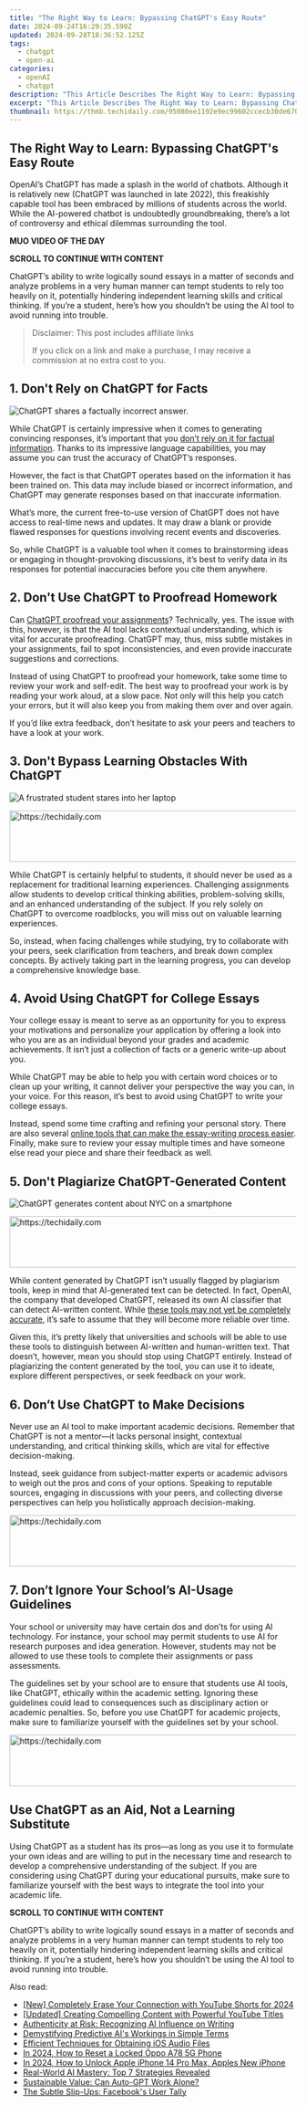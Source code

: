 ```yaml
---
title: "The Right Way to Learn: Bypassing ChatGPT's Easy Route"
date: 2024-09-24T16:29:35.590Z
updated: 2024-09-28T18:36:52.125Z
tags:
  - chatgpt
  - open-ai
categories:
  - openAI
  - chatgpt
description: "This Article Describes The Right Way to Learn: Bypassing ChatGPT's Easy Route"
excerpt: "This Article Describes The Right Way to Learn: Bypassing ChatGPT's Easy Route"
thumbnail: https://thmb.techidaily.com/95080ee1192e9ec99602ccecb30de670936b2e86c3bafe48586480f26bd563d2.jpg
---
```


## The Right Way to Learn: Bypassing ChatGPT's Easy Route

 OpenAI’s ChatGPT has made a splash in the world of chatbots. Although it is relatively new (ChatGPT was launched in late 2022), this freakishly capable tool has been embraced by millions of students across the world. While the AI-powered chatbot is undoubtedly groundbreaking, there’s a lot of controversy and ethical dilemmas surrounding the tool.

**MUO VIDEO OF THE DAY**

**SCROLL TO CONTINUE WITH CONTENT**

 ChatGPT’s ability to write logically sound essays in a matter of seconds and analyze problems in a very human manner can tempt students to rely too heavily on it, potentially hindering independent learning skills and critical thinking. If you’re a student, here’s how you shouldn’t be using the AI tool to avoid running into trouble.

>  Disclaimer: This post includes affiliate links
>
>  If you click on a link and make a purchase, I may receive a commission at no extra cost to you.
>

## 1\. Don't Rely on ChatGPT for Facts

![ChatGPT shares a factually incorrect answer.](https://static1.makeuseofimages.com/wordpress/wp-content/uploads/2023/05/chatgpt-shares-a-factually-incorrect-answer.jpg)

 While ChatGPT is certainly impressive when it comes to generating convincing responses, it’s important that you [don’t rely on it for factual information](https://www.makeuseof.com/does-chatgpt-lie/). Thanks to its impressive language capabilities, you may assume you can trust the accuracy of ChatGPT’s responses.

 However, the fact is that ChatGPT operates based on the information it has been trained on. This data may include biased or incorrect information, and ChatGPT may generate responses based on that inaccurate information.

 What’s more, the current free-to-use version of ChatGPT does not have access to real-time news and updates. It may draw a blank or provide flawed responses for questions involving recent events and discoveries.

 So, while ChatGPT is a valuable tool when it comes to brainstorming ideas or engaging in thought-provoking discussions, it’s best to verify data in its responses for potential inaccuracies before you cite them anywhere.

## 2\. Don't Use ChatGPT to Proofread Homework

 Can [ChatGPT proofread your assignments](https://www.makeuseof.com/can-chatgpt-be-used-as-proofreader/)? Technically, yes. The issue with this, however, is that the AI tool lacks contextual understanding, which is vital for accurate proofreading. ChatGPT may, thus, miss subtle mistakes in your assignments, fail to spot inconsistencies, and even provide inaccurate suggestions and corrections.

 Instead of using ChatGPT to proofread your homework, take some time to review your work and self-edit. The best way to proofread your work is by reading your work aloud, at a slow pace. Not only will this help you catch your errors, but it will also keep you from making them over and over again.

 If you’d like extra feedback, don’t hesitate to ask your peers and teachers to have a look at your work.

## 3\. Don't Bypass Learning Obstacles With ChatGPT

![A frustrated student stares into her laptop](https://static1.makeuseofimages.com/wordpress/wp-content/uploads/2023/05/a-frustrated-student-stares-into-her-laptop.jpg)

<!-- affiliate ads begin -->
<a href="https://unicoeye.pxf.io/c/5597632/2134495/18498" target="_top" id="2134495">
  <img src="//a.impactradius-go.com/display-ad/18498-2134495" border="0" alt="https://techidaily.com" width="728" height="90"/>
</a>
<img height="0" width="0" src="https://unicoeye.pxf.io/i/5597632/2134495/18498" style="position:absolute;visibility:hidden;" border="0" />
<!-- affiliate ads end -->

 While ChatGPT is certainly helpful to students, it should never be used as a replacement for traditional learning experiences. Challenging assignments allow students to develop critical thinking abilities, problem-solving skills, and an enhanced understanding of the subject. If you rely solely on ChatGPT to overcome roadblocks, you will miss out on valuable learning experiences.

 So, instead, when facing challenges while studying, try to collaborate with your peers, seek clarification from teachers, and break down complex concepts. By actively taking part in the learning progress, you can develop a comprehensive knowledge base.

## 4\. Avoid Using ChatGPT for College Essays

 Your college essay is meant to serve as an opportunity for you to express your motivations and personalize your application by offering a look into who you are as an individual beyond your grades and academic achievements. It isn’t just a collection of facts or a generic write-up about you.

 While ChatGPT may be able to help you with certain word choices or to clean up your writing, it cannot deliver your perspective the way you can, in your voice. For this reason, it’s best to avoid using ChatGPT to write your college essays.

 Instead, spend some time crafting and refining your personal story. There are also several [online tools that can make the essay-writing process easier](http://makeuseof.com/tag/writing-college-admissions-essay/). Finally, make sure to review your essay multiple times and have someone else read your piece and share their feedback as well.

## 5\. Don't Plagiarize ChatGPT-Generated Content

![ChatGPT generates content about NYC on a smartphone](https://static1.makeuseofimages.com/wordpress/wp-content/uploads/2023/05/chatgpt-generates-content-about-nyc-on-a-smartphone.jpg)

<!-- affiliate ads begin -->
<a href="https://aligracehair.sjv.io/c/5597632/2047411/19272" target="_top" id="2047411">
  <img src="//a.impactradius-go.com/display-ad/19272-2047411" border="0" alt="https://techidaily.com" width="728" height="90"/>
</a>
<img height="0" width="0" src="https://aligracehair.sjv.io/i/5597632/2047411/19272" style="position:absolute;visibility:hidden;" border="0" />
<!-- affiliate ads end -->

 While content generated by ChatGPT isn’t usually flagged by plagiarism tools, keep in mind that AI-generated text can be detected. In fact, OpenAI, the company that developed ChatGPT, released its own AI classifier that can detect AI-written content. While [these tools may not yet be completely accurate](https://www.makeuseof.com/ai-content-detectors-dont-work/), it’s safe to assume that they will become more reliable over time.

 Given this, it’s pretty likely that universities and schools will be able to use these tools to distinguish between AI-written and human-written text. That doesn’t, however, mean you should stop using ChatGPT entirely. Instead of plagiarizing the content generated by the tool, you can use it to ideate, explore different perspectives, or seek feedback on your work.

## 6\. Don’t Use ChatGPT to Make Decisions

 Never use an AI tool to make important academic decisions. Remember that ChatGPT is not a mentor—it lacks personal insight, contextual understanding, and critical thinking skills, which are vital for effective decision-making.

 Instead, seek guidance from subject-matter experts or academic advisors to weigh out the pros and cons of your options. Speaking to reputable sources, engaging in discussions with your peers, and collecting diverse perspectives can help you holistically approach decision-making.

<!-- affiliate ads begin -->
<a href="https://appsumo.8odi.net/c/5597632/2137411/7443" target="_top" id="2137411">
  <img src="//a.impactradius-go.com/display-ad/7443-2137411" border="0" alt="https://techidaily.com" width="600" height="90"/>
</a>
<img height="0" width="0" src="https://appsumo.8odi.net/i/5597632/2137411/7443" style="position:absolute;visibility:hidden;" border="0" />
<!-- affiliate ads end -->

## 7\. Don’t Ignore Your School’s AI-Usage Guidelines

 Your school or university may have certain dos and don’ts for using AI technology. For instance, your school may permit students to use AI for research purposes and idea generation. However, students may not be allowed to use these tools to complete their assignments or pass assessments.

 The guidelines set by your school are to ensure that students use AI tools, like ChatGPT, ethically within the academic setting. Ignoring these guidelines could lead to consequences such as disciplinary action or academic penalties. So, before you use ChatGPT for academic projects, make sure to familiarize yourself with the guidelines set by your school.

<!-- affiliate ads begin -->
<a href="https://appsumo.8odi.net/c/5597632/2123732/7443" target="_top" id="2123732">
  <img src="//a.impactradius-go.com/display-ad/7443-2123732" border="0" alt="https://techidaily.com" width="600" height="90"/>
</a>
<img height="0" width="0" src="https://appsumo.8odi.net/i/5597632/2123732/7443" style="position:absolute;visibility:hidden;" border="0" />
<!-- affiliate ads end -->

## Use ChatGPT as an Aid, Not a Learning Substitute

 Using ChatGPT as a student has its pros—as long as you use it to formulate your own ideas and are willing to put in the necessary time and research to develop a comprehensive understanding of the subject. If you are considering using ChatGPT during your educational pursuits, make sure to familiarize yourself with the best ways to integrate the tool into your academic life.

**SCROLL TO CONTINUE WITH CONTENT**

 ChatGPT’s ability to write logically sound essays in a matter of seconds and analyze problems in a very human manner can tempt students to rely too heavily on it, potentially hindering independent learning skills and critical thinking. If you’re a student, here’s how you shouldn’t be using the AI tool to avoid running into trouble.

<ins class="adsbygoogle"
     style="display:block"
     data-ad-format="autorelaxed"
     data-ad-client="ca-pub-7571918770474297"
     data-ad-slot="1223367746"></ins>

<ins class="adsbygoogle"
     style="display:block"
     data-ad-client="ca-pub-7571918770474297"
     data-ad-slot="8358498916"
     data-ad-format="auto"
     data-full-width-responsive="true"></ins>

<span class="atpl-alsoreadstyle">Also read:</span>
<div><ul>
<li><a href="https://facebook-video-share.techidaily.com/new-completely-erase-your-connection-with-youtube-shorts-for-2024/"><u>[New] Completely Erase Your Connection with YouTube Shorts for 2024</u></a></li>
<li><a href="https://youtube-zero.techidaily.com/ed-creating-compelling-content-with-powerful-youtube-titles/"><u>[Updated] Creating Compelling Content with Powerful YouTube Titles</u></a></li>
<li><a href="https://tech-savvy.techidaily.com/authenticity-at-risk-recognizing-ai-influence-on-writing/"><u>Authenticity at Risk: Recognizing AI Influence on Writing</u></a></li>
<li><a href="https://tech-savvy.techidaily.com/demystifying-predictive-ais-workings-in-simple-terms/"><u>Demystifying Predictive AI's Workings in Simple Terms</u></a></li>
<li><a href="https://fox-hovers.techidaily.com/efficient-techniques-for-obtaining-ios-audio-files/"><u>Efficient Techniques for Obtaining iOS Audio Files</u></a></li>
<li><a href="https://easy-unlock-android.techidaily.com/in-2024-how-to-reset-a-locked-oppo-a78-5g-phone-by-drfone-android/"><u>In 2024, How to Reset a Locked Oppo A78 5G Phone</u></a></li>
<li><a href="https://ios-unlock.techidaily.com/in-2024-how-to-unlock-apple-iphone-14-pro-max-apples-new-iphone-by-drfone-ios/"><u>In 2024, How to Unlock Apple iPhone 14 Pro Max, Apples New iPhone</u></a></li>
<li><a href="https://tech-savvy.techidaily.com/real-world-ai-mastery-top-7-strategies-revealed/"><u>Real-World AI Mastery: Top 7 Strategies Revealed</u></a></li>
<li><a href="https://tech-savvy.techidaily.com/sustainable-value-can-auto-gpt-work-alone/"><u>Sustainable Value: Can Auto-GPT Work Alone?</u></a></li>
<li><a href="https://facebook.techidaily.com/the-subtle-slip-ups-facebooks-user-tally/"><u>The Subtle Slip-Ups: Facebook's User Tally</u></a></li>
</ul></div>

